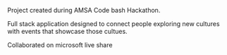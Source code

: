 Project created during AMSA Code bash Hackathon.

Full stack application designed to connect people exploring new cultures with events that showcase those cultues.

Collaborated on microsoft live share
